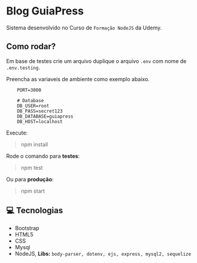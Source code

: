 # Blog GuiaPress

Sistema desenvolvido no Curso de `Formação NodeJS` da Udemy.

## Como rodar?
Em base de testes crie um arquivo duplique o arquivo `.env` com nome de `.env.testing`.

Preencha as variaveis de ambiente como exemplo abaixo.

```env
    PORT=3000

    # Database
    DB_USER=root
    DB_PASS=secret123
    DB_DATABASE=guiapress
    DB_HOST=localhost
```

Execute:
> npm install

Rode o comando para **testes**:
> npm test

Ou para **produção**:
> npm start

## :computer: Tecnologias
- Bootstrap
- HTML5
- CSS
- Mysql
- NodeJS, **Libs:** `body-parser, dotenv, ejs, express, mysql2, sequelize`

